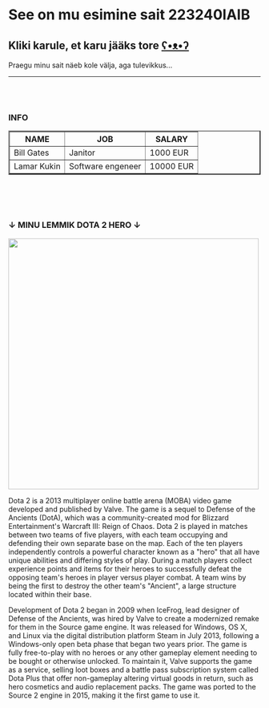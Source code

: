 <!DOCTYPE html>
<html>
<head>
<title>Mu sait</title>
</head>
<body>

<h1>See on mu esimine sait 223240IAIB</h1>
<h2>Kliki karule, et karu jääks tore <a href="https://taltech.ee/" target="_blank">ʕ•ᴥ•ʔ</a></h2>
<p>Praegu minu sait näeb kole välja, aga tulevikkus...</p>
<hr>
<br>
<br>
<h3>INFO</h3>
<table border="2">
    <tbody>
        <tr>
        <th>NAME</th>
        <th>JOB</th>
        <th>SALARY</th>
    </tr>
    <tr>
        <td>Bill Gates</td>
        <td>Janitor</td>
        <td>1000 EUR</td>
    <tr>
        <td>Lamar Kukin</td>
        <td>Software engeneer</td>
        <td>10000 EUR</td>
    </tr>
    </tbody>
</table>
<br>
<br>
<br>
<h3>↓ MINU LEMMIK DOTA 2 HERO ↓</h3>
<img src="https://cdn.cloudflare.steamstatic.com/apps/dota2/videos/dota_react/heroes/renders/pudge.png" width="500" height="500">
<p>Dota 2 is a 2013 multiplayer online battle arena (MOBA) video game developed and published by Valve. The game is a sequel to Defense of the Ancients (DotA), which was a community-created mod for Blizzard Entertainment's Warcraft III: Reign of Chaos. Dota 2 is played in matches between two teams of five players, with each team occupying and defending their own separate base on the map. Each of the ten players independently controls a powerful character known as a "hero" that all have unique abilities and differing styles of play. During a match players collect experience points and items for their heroes to successfully defeat the opposing team's heroes in player versus player combat. A team wins by being the first to destroy the other team's "Ancient", a large structure located within their base.</p>
<p>Development of Dota 2 began in 2009 when IceFrog, lead designer of Defense of the Ancients, was hired by Valve to create a modernized remake for them in the Source game engine. It was released for Windows, OS X, and Linux via the digital distribution platform Steam in July 2013, following a Windows-only open beta phase that began two years prior. The game is fully free-to-play with no heroes or any other gameplay element needing to be bought or otherwise unlocked. To maintain it, Valve supports the game as a service, selling loot boxes and a battle pass subscription system called Dota Plus that offer non-gameplay altering virtual goods in return, such as hero cosmetics and audio replacement packs. The game was ported to the Source 2 engine in 2015, making it the first game to use it.</p>
</body>
</html> 
